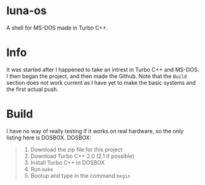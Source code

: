 # luna-os
A shell for MS-DOS made in Turbo C++.

# Info
It was started after I happened to take an intrest in Turbo C++ and MS-DOS. I then began the project, and then made the Github.
Note that the `Build` section does not work current as I have yet to make the basic systems and the first actual push.

# Build
I have no way of really testing if it works on real hardware, so the only listing here is DOSBOX.
DOSBOX:
> 1. Download the zip file for this project
> 2. Download Turbo C++ 2.0 (2.1 if possible)
> 3. Install Turbo C++ in DOSBOX
> 4. Run `make`
> 5. Bootup and type in the command `begin`
